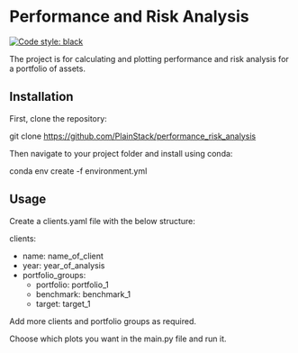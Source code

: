 # Performance and Risk Analysis

[![Code style: black](https://img.shields.io/badge/code%20style-black-000000.svg)](https://github.com/psf/black)

The project is for calculating and plotting performance and risk analysis for a portfolio of assets.

## Installation

First, clone the repository:

git clone <https://github.com/PlainStack/performance_risk_analysis>

Then navigate to your project folder and install using conda:

conda env create -f environment.yml

## Usage

Create a clients.yaml file with the below structure:

clients:
  - name: name_of_client
  - year: year_of_analysis
  - portfolio_groups:
    - portfolio: portfolio_1
    - benchmark: benchmark_1
    - target: target_1

Add more clients and portfolio groups as required.

Choose which plots you want in the main.py file and run it.
